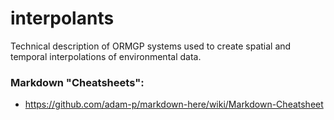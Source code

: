 # interpolants
Technical description of ORMGP systems used to create spatial and temporal interpolations of environmental data.

### Markdown "Cheatsheets":
- https://github.com/adam-p/markdown-here/wiki/Markdown-Cheatsheet